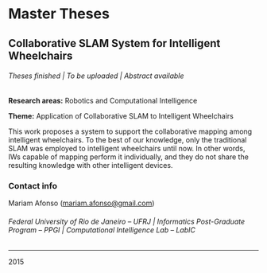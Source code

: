 # **Master Theses** #

## Collaborative SLAM System for Intelligent Wheelchairs ##

###### Theses finished | To be uploaded | *Abstract available* ######


**Research areas:** Robotics and Computational Intelligence

**Theme:** Application of Collaborative SLAM to Intelligent Wheelchairs


This work proposes a system to support the collaborative mapping among intelligent wheelchairs. To the best of our knowledge, only the traditional SLAM was employed to intelligent wheelchairs until now. In other words, IWs capable of mapping perform it individually, and they do not share the resulting knowledge with other intelligent devices.


### Contact info ###
Mariam Afonso (mariam.afonso@gmail.com)

###### Federal University of Rio de Janeiro – UFRJ   |   Informatics Post-Graduate Program – PPGI   |   Computational Intelligence Lab – LabIC ######

***
2015